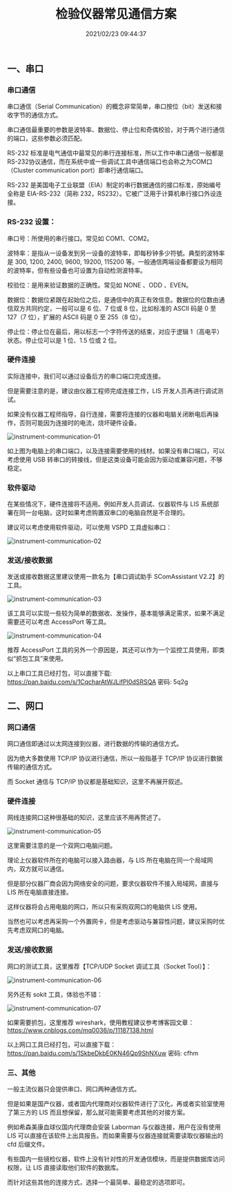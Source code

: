 ﻿---
title: "检验仪器常见通信方案"
date: "2021/02/23 09:44:37"
updated: "2021/02/23 09:44:37"
permalink: "instrument-communication/"
tags:
 - LIS
 - 串口
categories:
 - [开发, 业务]
---

## 一、串口

### 串口通信

串口通信（Serial Communication）的概念非常简单，串口按位（bit）发送和接收字节的通信方式。

串口通信最重要的参数是波特率、数据位、停止位和奇偶校验，对于两个进行通信的端口，这些参数必须匹配。

RS-232 标准是电气通信中最常见的串行连接标准，所以工作中串口通信一般都是RS-232协议通信，而在系统中或一些调试工具中通信端口也会称之为COM口（Cluster communication port）即串行通信端口。

RS-232 是美国电子工业联盟（EIA）制定的串行数据通信的接口标准，原始编号全称是 EIA-RS-232（简称 232，RS232）。它被广泛用于计算机串行接口外设连接。

### RS-232 设置：

串口号：所使用的串行接口。常见如 COM1、COM2。

波特率：是指从一设备发到另一设备的波特率，即每秒钟多少符號。典型的波特率是 300, 1200, 2400, 9600, 19200, 115200 等。一般通信两端设备都要设为相同的波特率，但有些设备也可设置为自动检测波特率。

校验位：是用来验证数据的正确性。常见如 NONE 、ODD 、EVEN。

数据位：数据位紧跟在起始位之后，是通信中的真正有效信息。数据位的位数由通信双方共同约定，一般可以是 6 位、7 位或 8 位，比如标准的 ASCII 码是 0 至 127（7 位），扩展的 ASCII 码是 0 至 255（8 位）。

停止位：停止位在最后，用以标志一个字符传送的结束，对应于逻辑 1（高电平）状态。停止位可以是 1 位、1.5 位或 2 位。

### 硬件连接

实际连接中，我们可以通过设备后方的串口端口完成连接。

但是需要注意的是，建议由仪器工程师完成连接工作，LIS 开发人员再进行调试测试。

如果没有仪器工程师指导，自行连接，需要将连接的仪器和电脑关闭断电后再操作，否则可能因为连接时的电流，烧坏硬件设备。

![instrument-communication-01](./210223-instrument-communication-01.png)

如上图为电脑上的串口端口，以及连接需要使用的线材。如果没有串口端口，可以考虑使用 USB 转串口的转接线，但是这类设备可能会因为驱动或兼容问题，不够稳定。

### 软件驱动

在某些情况下，硬件连接将不适用。例如开发人员调试、仪器软件与 LIS 系统部署在同一台电脑，这时如果考虑购置双串口的电脑自然是不合理的。

建议可以考虑使用软件驱动，可以使用 VSPD 工具虚拟串口：

![instrument-communication-02](./210223-instrument-communication-02.png)

### 发送/接收数据

发送或接收数据这里建议使用一款名为【串口调试助手 SComAssistant V2.2】的工具。

![instrument-communication-03](./210223-instrument-communication-03.png)

该工具可以实现一些较为简单的数据收、发操作，基本能够满足需求，如果不满足需要还可以考虑 AccessPort 等工具。

![instrument-communication-04](./210223-instrument-communication-04.png)

推荐 AccessPort 工具的另外一个原因是，其还可以作为一个监控工具使用，即类似“抓包工具”来使用。

以上串口工具已经打包，可以直接下载: https://pan.baidu.com/s/1CqcharAtWJLifPI0dSRSQA  密码: 5q2g

## 二、网口

### 网口通信

网口通信即通过以太网连接到仪器，进行数据的传输的通信方式。

因为绝大多数使用 TCP/IP 协议进行通信，所以一般指基于 TCP/IP 协议进行数据传输的通信方式。

而 Socket 通信与 TCP/IP 协议都是基础知识，这里不再展开叙述。

### 硬件连接

网线连接网口这种很基础的知识，这里应该不用再赘述了。

![instrument-communication-05](./210223-instrument-communication-05.png)

这里需要注意的是一个双网口电脑问题。

理论上仪器软件所在的电脑可以接入路由器，与 LIS 所在电脑在同一个局域网内，双方就可以通信。

但是部分仪器厂商会因为网络安全的问题，要求仪器软件不接入局域网，直接与 LIS 所在电脑直接连接。

这样仪器将会占用电脑的网口，所以只有采购双网口的电脑供 LIS 使用。

当然也可以考虑再采购一个外置网卡，但是考虑驱动与兼容性问题，建议采购时优先考虑双网口的电脑。

### 发送/接收数据

网口的测试工具，这里推荐【TCP/UDP Socket 调试工具（Socket Tool）】：

![instrument-communication-06](./210223-instrument-communication-06.png)

另外还有 sokit 工具，体验也不错：

![instrument-communication-07](./210223-instrument-communication-07.png)

如果需要抓包，这里推荐 wireshark，使用教程建议参考博客园文章：https://www.cnblogs.com/mq0036/p/11187138.html

以上网口工具已经打包，可以直接下载：https://pan.baidu.com/s/1SkbeDkbE0KN46Qp9ShNXuw  密码: cfhm

### 三、其他

一般主流仪器只会提供串口、网口两种通信方式。

但是如果是国产仪器，或者国内代理商对仪器软件进行了汉化，再或者实验室使用了第三方的 LIS 而且想保留，那么就可能需要考虑其他的对接方案。

例如希森美康血球仪国内代理商会安装 Laborman 与仪器连接，用户在没有使用 LIS 可以直接在该软件上出具报告。而如果需要与仪器连接就需要读取仪器输出的 cfd 后缀文件。

有些国内一些镜检仪器，软件上没有针对性的开发通信模块，而是提供数据库访问权限，让 LIS 直接读取他们软件的数据库。

而针对这些其他的连接方式，选择一个最简单、最稳定的选项即可。
